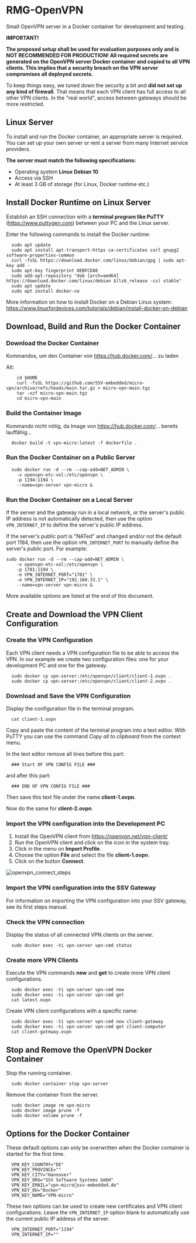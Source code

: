 # RMG-OpenVPN
Small OpenVPN server in a Docker container for development and testing.

**IMPORTANT!**

**The proposed setup shall be used for evaluation purposes only and is NOT RECOMMENDED FOR PRODUCTION!
All required secrets are generated on the OpenVPN server Docker container and copied to all VPN clients. This implies that a security breach on the VPN server compromises all deployed secrets.**

To keep things easy, we tuned down the security a bit and **did not set up any kind of firewall**. That means that each VPN client has full access to all other VPN clients. In the "real world", access between gateways should be more restricted.

## Linux Server
To install and run the Docker container, an appropriate server is required. You can set up your own server or rent a server from many Internet service providers.

**The server must match the following specifications:**

* Operating system **Linux Debian 10**
* Access via SSH
* At least 3 GB of storage (for Linux, Docker runtime etc.)

## Install Docker Runtime on Linux Server
Establish an SSH connection with a **terminal program like PuTTY** (https://www.puttygen.com) between your PC and the Linux server.

Enter the following commands to install the Docker runtime:

      sudo apt update
      sudo apt install apt-transport-https ca-certificates curl gnupg2 software-properties-common
      curl -fsSL https://download.docker.com/linux/debian/gpg | sudo apt-key add -
      sudo apt-key fingerprint 0EBFCD88
      sudo add-apt-repository "deb [arch=amd64] https://download.docker.com/linux/debian $(lsb_release -cs) stable"
      sudo apt update
      sudo apt install docker-ce

More information on how to install Docker on a Debian Linux system:
https://www.linuxfordevices.com/tutorials/debian/install-docker-on-debian  


## Download, Build and Run the Docker Container

### Download the Docker Container 
Kommandos, um den Container von https://hub.docker.com/... zu laden

Alt:

        cd $HOME
        curl -fsSL https://github.com/SSV-embedded/micro-vpn/archive/refs/heads/main.tar.gz > micro-vpn-main.tgz
        tar -xzf micro-vpn-main.tgz
        cd micro-vpn-main

### Build the Container Image
Kommando nicht nötig, da Image von https://hub.docker.com/... bereits lauffähig...

      docker build -t vpn-micro:latest -f dockerfile .

### Run the Docker Container on a Public Server

      sudo docker run -d --rm --cap-add=NET_ADMIN \
        -v openvpn-etc-vol:/etc/openvpn \
        -p 1194:1194 \
        --name=vpn-server vpn-micro &

### Run the Docker Container on a Local Server
If the server and the gateway run in a local network, or the server's public IP address is not automatically detected, then use the option `VPN_INTERNET_IP` to define the server's public IP address.

If the server's public port is "NATed" and changed and/or not the default port 1194, then use the option `VPN_INTERNET_PORT` to manually define the server's public port. For example:

    sudo docker run -d --rm --cap-add=NET_ADMIN \
        -v openvpn-etc-vol:/etc/openvpn \
        -p 1701:1194 \
        -e VPN_INTERNET_PORT="1701" \
        -e VPN_INTERNET_IP="192.168.33.1" \
        --name=vpn-server vpn-micro &

More available options are listed at the end of this document. 

## Create and Download the VPN Client Configuration
### Create the VPN Configuration
Each VPN client needs a VPN configuration file to be able to access the VPN. In our example we create two configuration files: one for your development PC and one for the gateway.

      sudo docker cp vpn-server:/etc/openvpn/client/client-1.ovpn .
      sudo docker cp vpn-server:/etc/openvpn/client/client-2.ovpn .

### Download and Save the VPN Configuration
Display the configuration file in the terminal program.

      cat client-1.ovpn

Copy and paste the content of the terminal program into a text editor. With PuTTY you can use the command *Copy all to clipboard* from the context menu.

In the text editor remove all lines before this part:

      ### Start OF VPN CONFIG FILE ###

and after this part:

      ### END OF VPN CONFIG FILE ###

Then save this text file under the name **client-1.ovpn**.

Now do the same for **client-2.ovpn**.

### Import the VPN configuration into the Development PC
1. Install the OpenVPN client from https://openvpn.net/vpn-client/
2. Run the OpenVPN client and click on the icon in the system tray.
3. Click in the menu on **Import Profile**.
4. Choose the option **File** and select the file **client-1.ovpn**.
5. Click on the button **Connect**.

![openvpn_connect_steps](https://user-images.githubusercontent.com/85748650/126323217-46cc220d-f71b-4080-9483-a7d178fedd83.png)

### Import the VPN configuration into the SSV Gateway
For information on importing the VPN configuration into your SSV gateway, see its first steps manual.

### Check the VPN connection
Display the status of all connected VPN clients on the server.

      sudo docker exec -ti vpn-server vpn-cmd status

### Create more VPN Clients
Execute the VPN commands **new** and **get** to create more VPN client configurations.

      sudo docker exec -ti vpn-server vpn-cmd new
      sudo docker exec -ti vpn-server vpn-cmd get
      cat latest.ovpn

Create VPN client configurations with a specific name:

      sudo docker exec -ti vpn-server vpn-cmd new client-gateway
      sudo docker exec -ti vpn-server vpn-cmd get client-computer
      cat client-gateway.ovpn

## Stop and Remove the OpenVPN Docker Container
Stop the running container.

      sudo docker container stop vpn-server

Remove the container from the server.

      sudo docker image rm vpn-micro
      sudo docker image prune -f
      sudo docker volume prune -f

## Options for the Docker Container
These default options can only be overwritten when the Docker container is started for the first time.

      VPN_KEY_COUNTRY="DE"
      VPN_KEY_PROVINCE=""
      VPN_KEY_CITY="Hannover"
      VPN_KEY_ORG="SSV Software Systems GmbH"
      VPN_KEY_EMAIL="vpn-micro📧ssv-embedded.de"
      VPN_KEY_OU="Docker"
      VPN_KEY_NAME="VPN-micro"

These two options can be used to create new certificates and VPN client configurations. Leave the `VPN_INTERNET_IP` option blank to automatically use the current public IP address of the server.

      VPN_INTERNET_PORT="1194"
      VPN_INTERNET_IP=""
